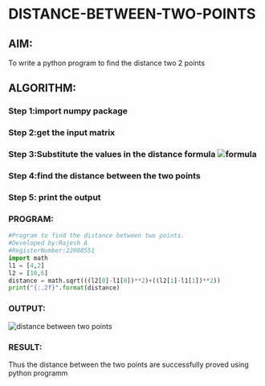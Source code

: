 # DISTANCE-BETWEEN-TWO-POINTS

## AIM:
To write a python program to find the distance two 2 points
## ALGORITHM:
### Step 1:import numpy package
### Step 2:get the input matrix
### Step 3:Substitute the values in the distance formula  ![formula](/formula.jpg)
### Step 4:find the distance between the two points 
### Step 5: print the output 
### PROGRAM:
```python
#Program to find the distance between two points.
#Developed by:Rajesh A
#RegisterNumber:22008551
import math 
l1 = [4,2]
l2 = [10,6]
distance = math.sqrt(((l2[0]-l1[0])**2)+((l2[1]-l1[1])**2))
print("{:.2f}".format(distance)
```
  


### OUTPUT:

![distance between two points](https://user-images.githubusercontent.com/118924713/214582999-3d2db3f4-097d-416b-a8b6-e0ae6b15d2fa.png)


### RESULT:
Thus the distance between the two points are successfully proved using python programm
